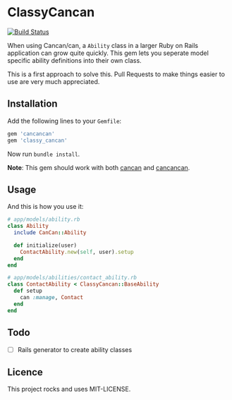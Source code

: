# ClassyCancan

[![Build Status](https://travis-ci.org/neckhair/classy_cancan.svg)](https://travis-ci.org/neckhair/classy_cancan)

When using Cancan/can, a `Ability` class in a larger Ruby on Rails application can grow quite quickly.
This gem lets you seperate model specific ability definitions into their own class.

This is a first approach to solve this. Pull Requests to make things easier to use are very much appreciated.

## Installation

Add the following lines to your `Gemfile`:

```ruby
gem 'cancancan'
gem 'classy_cancan'
```

Now run `bundle install`.

**Note**: This gem should work with both [cancan](https://github.com/ryanb/cancan) and
[cancancan](https://github.com/CanCanCommunity/cancancan).

## Usage

And this is how you use it:

```ruby
# app/models/ability.rb
class Ability
  include CanCan::Ability

  def initialize(user)
    ContactAbility.new(self, user).setup
  end
end

# app/models/abilities/contact_ability.rb
class ContactAbility < ClassyCancan::BaseAbility
  def setup
    can :manage, Contact
  end
end
```

## Todo

- [ ] Rails generator to create ability classes

## Licence

This project rocks and uses MIT-LICENSE.
